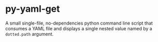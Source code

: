 # py-yaml-get
A small single-file, no-dependencies python command line script that consumes a YAML file and displays a single nested value named by a `dotted.path` argument.
